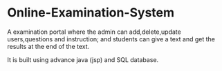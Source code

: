 # Online-Examination-System
A examination portal where the admin can add,delete,update users,questions and instruction; and students can give a text and get the results at the end of the text.

It is built using advance java (jsp) and SQL database.
